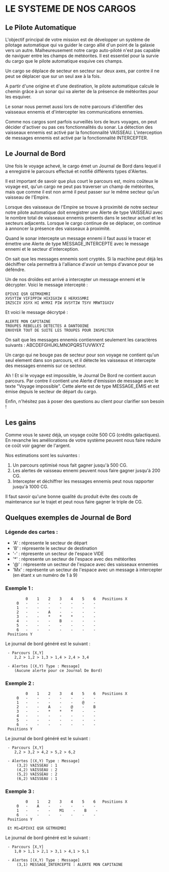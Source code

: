 # LE SYSTEME DE NOS CARGOS

## Le Pilote Automatique

L'objectif principal de votre mission est de développer un système de pilotage automatique qui va guider le cargo allié d'un 
point de la galaxie vers un autre.
Malheureusement notre cargo auto-piloté n'est pas capable de naviguer entre les champs de météorites. Il est essentiel pour 
la survie du cargo que le pilote automatique esquive ces champs.

Un cargo se déplace de secteur en secteur sur deux axes, par contre il ne peut se déplacer que sur un seul axe à la fois.

A partir d'une origine et d'une destination, le pilote automatique calcule le chemin grâce à un sonar qui va alerter de la 
présence de météorites pour les esquiver.
 
Le sonar nous permet aussi lors de notre parcours d'identifier des vaisseaux ennemis et d'intercepter les communications ennemies.

Comme nos cargos sont parfois surveillés lors de leurs voyages, on peut décider d'activer ou pas ces fonctionnalités du sonar.
La détection des vaisseaux ennemis est activé par la fonctionnalité VAISSEAU.
L'interception de messages ennemis est activé par la fonctionnalité INTERCEPTER.


## Le Journal de Bord

Une fois le voyage achevé, le cargo émet un Journal de Bord dans lequel il a enregistré le parcours effectué et notifié différents 
types d'Alertes.

Il est important de savoir que plus court le parcours est, moins coûteux le voyage est, qu'un cargo ne peut pas traverser 
un champ de météorites, mais que comme il est non armé il peut passer sur le même secteur qu'un vaisseau de l'Empire.

Lorsque des vaisseaux de l'Empire se trouve à proximité de notre secteur notre pilote automatique doit enregistrer une Alerte de 
type VAISSEAU avec le nombre total de vaisseaux ennemis présents dans le secteur actuel et les secteurs adjacents. Lorsque le cargo 
continue de se déplacer, on continue à annoncer la présence des vaisseaux à proximité.

Quand le sonar intercepte un message ennemi il faut aussi le tracer et émettre une Alerte de type MESSAGE_INTERCEPTE avec le 
message ennemi et le secteur d'interception.

On sait que les messages ennemis sont cryptés. Si la machine peut déjà les déchiffrer cela permettra à l'alliance d'avoir un temps 
d'avance pour se déféndre.

Un de nos droïdes est arrivé a intercepter un message ennemi et le décrypter. Voici le message intercepté :

```
EPIVXI QSR GETMXEMRI
XVSYTIW VIFIPPIW HIXIGXIW E HERXSSMRI
IRZSCIV XSYX HI WYMXI PIW XVSYTIW TSYV MRWTIGXIV
```

Et voici le message décrytpé :

```
ALERTE MON CAPITAINE
TROUPES REBELLES DETECTES A DANTOOINE
ENVOYER TOUT DE SUITE LES TROUPES POUR INSPECTER
```

On sait que les messages ennemis contiennent seulement les caractères suivants : ABCDEFGHIJKLMNOPQRSTUVWXYZ

Un cargo qui ne bouge pas de secteur pour son voyage ne contient qu'un seul element dans son parcours, et il détecte les 
vaisseaux et intercepte des messages ennemis sur ce secteur.

Ah ! Et si le voyage est impossible, le Journal De Bord ne contient aucun parcours. Par contre il contient une Alerte d'émission 
de message avec le texte "Voyage impossible". Cette alerte est de type MESSAGE_EMIS et est émise depuis le secteur de départ du cargo.

Enfin, n'hésitez pas à poser des questions au client pour clarifier son besoin !

## Les gains

Comme vous le savez déjà, un voyage coûte 500 CG (crédits galactiques). En revanche les améliorations de votre système peuvent 
nous faire reduire ce coût voir gagner de l'argent.

Nos estimations sont les suivantes :

1. Un parcours optimisé nous fait gagner jusqu'à 500 CG.
2. Les alertes de vaisseau ennemi peuvent nous faire gagner jusqu'à 200 CG.
3. Intercepter et déchiffrer les messages ennemis peut nous rapporter jusqu'à 1000 CG.

Il faut savoir qu'une bonne qualité du produit évite des couts de maintenance sur le trajet et peut nous faire gagner le triple de CG.

## Quelques exemples de Journal de Bord

### Légende des cartes : 

* 'A'  : répresente le secteur de départ
* 'B'  : répresente le secteur de destination
* '-'  : répresente un secteur de l'espace VIDE
* '*'  : répresente un secteur de l'espace avec des météorites
* '@'  : répresente un secteur de l'espace avec des vaisseaux ennemies
* 'Mx' : représente un secteur de l'espace avec un message à intercepter (en étant x un numéro de 1 à 9)

### Exemple 1 :

```
         0    1    2    3    4    5    6   Positions X
     0   -    -    -    -    -    -    -
     1   -    -    -    -    -    -    -
     2   -    -    A    -    -    -    -
     3   -    -    *    *    *    -    -
     4   -    -    -    B    -    -    -
     5   -    -    -    -    -    -    -
     6   -    -    -    -    -    -    -
 Positions Y
```

Le journal de bord généré est le suivant :

```
 - Parcours [X,Y]
    2,2 > 1,2 > 1,3 > 1,4 > 2,4 > 3,4
  
 - Alertes [(X,Y) Type : Message] 
    (Aucune alerte pour ce Journal De Bord)
```

### Exemple 2 :

```
         0    1    2    3    4    5    6   Positions X
     0   -    -    -    -    -    -    -
     1   -    -    -    -    -    @    -
     2   -    -    A    -    @    -    B
     3   -    -    *    *    *    -    -
     4   -    -    -    -    -    -    -
     5   -    -    -    -    -    -    -
     6   -    -    -    -    -    -    -
 Positions Y
```

Le journal de bord généré est le suivant :

```
 - Parcours [X,Y]
    2,2 > 3,2 > 4,2 > 5,2 > 6,2
 
 - Alertes [(X,Y) Type : Message] 
     (3,2) VAISSEAU : 1 
     (4,2) VAISSEAU : 2 
     (5,2) VAISSEAU : 2 
     (6,2) VAISSEAU : 1
```

### Exemple 3 :

```
         0    1    2    3    4    5    6   Positions X
     0   -    A    -    -    -    -    -
     1   -    -    -    M1    -    B    -
     6   -    -    -    -    -    -    -
 Positions Y
 
 Et M1=EPIVXI QSR GETMXEMRI
```

Le journal de bord généré est le suivant :

```
 - Parcours [X,Y]
    1,0 > 1,1 > 2,1 > 3,1 > 4,1 > 5,1
     
 - Alertes [(X,Y) Type : Message] 
     (3,1) MESSAGE_INTERCEPTE : ALERTE MON CAPITAINE
```

